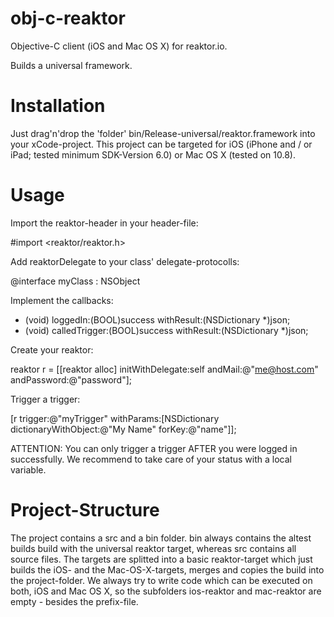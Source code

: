 obj-c-reaktor
==========

Objective-C client (iOS and Mac OS X) for reaktor.io.

Builds a universal framework.

Installation
=========
Just drag'n'drop the 'folder' bin/Release-universal/reaktor.framework into your xCode-project. This project can be targeted for iOS (iPhone and / or iPad; tested minimum SDK-Version 6.0) or Mac OS X (tested on 10.8).

Usage
=========
Import the reaktor-header in your header-file: 

   #import <reaktor/reaktor.h>

Add reaktorDelegate to your class' delegate-protocolls: 

   @interface myClass : NSObject <reaktorDelegate>

Implement the callbacks:

   - (void) loggedIn:(BOOL)success withResult:(NSDictionary *)json;
   - (void) calledTrigger:(BOOL)success withResult:(NSDictionary *)json;

Create your reaktor: 

   reaktor r = [[reaktor alloc] initWithDelegate:self andMail:@"me@host.com" andPassword:@"password"];

Trigger a trigger: 

   [r trigger:@"myTrigger" withParams:[NSDictionary dictionaryWithObject:@"My Name" forKey:@"name"]];

ATTENTION: You can only trigger a trigger AFTER you were logged in successfully. We recommend to take care of your status with a local variable.

Project-Structure
=========

The project contains a src and a bin folder. bin always contains the altest builds build with the universal reaktor target, whereas src contains all source files.
The targets are splitted into a basic reaktor-target which just builds the iOS- and the Mac-OS-X-targets, merges and copies the build into the project-folder. We always try to write code which can be executed on both, iOS and Mac OS X, so the subfolders ios-reaktor and mac-reaktor are empty - besides the prefix-file.